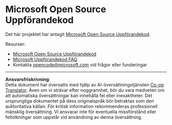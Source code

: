 <!--
CO_OP_TRANSLATOR_METADATA:
{
  "original_hash": "c06b12caf3c901eb3156e3dd5b0aea56",
  "translation_date": "2025-08-26T20:44:35+00:00",
  "source_file": "CODE_OF_CONDUCT.md",
  "language_code": "sv"
}
-->
# Microsoft Open Source Uppförandekod

Det här projektet har antagit [Microsoft Open Source Uppförandekod](https://opensource.microsoft.com/codeofconduct/).

Resurser:

- [Microsoft Open Source Uppförandekod](https://opensource.microsoft.com/codeofconduct/)
- [Microsoft Uppförandekod FAQ](https://opensource.microsoft.com/codeofconduct/faq/)
- Kontakta [opencode@microsoft.com](mailto:opencode@microsoft.com) vid frågor eller funderingar

---

**Ansvarsfriskrivning**:  
Detta dokument har översatts med hjälp av AI-översättningstjänsten [Co-op Translator](https://github.com/Azure/co-op-translator). Även om vi strävar efter noggrannhet, bör du vara medveten om att automatiska översättningar kan innehålla fel eller inexaktheter. Det ursprungliga dokumentet på dess originalspråk bör betraktas som den auktoritativa källan. För kritisk information rekommenderas professionell mänsklig översättning. Vi ansvarar inte för eventuella missförstånd eller feltolkningar som uppstår vid användning av denna översättning.